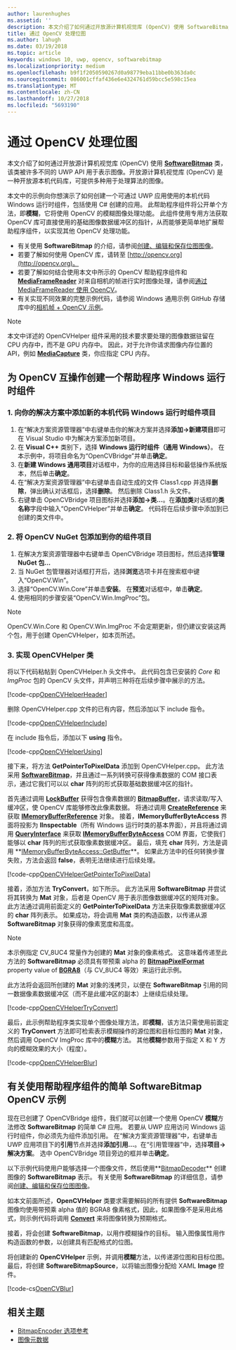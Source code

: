 ```yaml
---
author: laurenhughes
ms.assetid: ''
description: 本文介绍了如何通过开放源计算机视觉库 (OpenCV) 使用 SoftwareBitmap 类。
title: 通过 OpenCV 处理位图
ms.author: lahugh
ms.date: 03/19/2018
ms.topic: article
keywords: windows 10, uwp, opencv, softwarebitmap
ms.localizationpriority: medium
ms.openlocfilehash: b9f1f2050590267d0a98779eba11bbe0b363da0c
ms.sourcegitcommit: 086001cffaf436e6e4324761d59bcc5e598c15ea
ms.translationtype: MT
ms.contentlocale: zh-CN
ms.lasthandoff: 10/27/2018
ms.locfileid: "5693190"
---
```

# <a name="process-bitmaps-with-opencv"></a>通过 OpenCV 处理位图

本文介绍了如何通过开放源计算机视觉库 (OpenCV) 使用 **[SoftwareBitmap](https://docs.microsoft.com/uwp/api/Windows.Graphics.Imaging.SoftwareBitmap)** 类，该类被许多不同的 UWP API 用于表示图像。开放源计算机视觉库 (OpenCV) 是一种开放源本机代码库，可提供多种用于处理算法的图像。 

本文中的示例向你想演示了如何创建一个可通过 UWP 应用使用的本机代码 Windows 运行时组件，包括使用 C# 创建的应用。 此帮助程序组件将公开单个方法，即**模糊**，它将使用 OpenCV 的模糊图像处理功能。 此组件使用专用方法获取 OpenCV 库可直接使用的基础图像数据缓冲区的指针，从而能够更简单地扩展帮助程序组件，以实现其他 OpenCV 处理功能。 

* 有关使用 **SoftwareBitmap** 的介绍，请参阅[创建、编辑和保存位图图像](imaging.md)。 
* 若要了解如何使用 OpenCV 库，请转至 [http://opencv.org](http://opencv.org)。
* 若要了解如何结合使用本文中所示的 OpenCV 帮助程序组件和 **[MediaFrameReader](https://docs.microsoft.com/uwp/api/windows.media.capture.frames.mediaframereader)** 对来自相机的帧进行实时图像处理，请参阅[通过 MediaFrameReader 使用 OpenCV](use-opencv-with-mediaframereader.md)。
* 有关实现不同效果的完整示例代码，请参阅 Windows 通用示例 GitHub 存储库中的[相机帧 + OpenCV 示例](https://go.microsoft.com/fwlink/?linkid=854003)。

> [!NOTE] 
> 本文中详述的 OpenCVHelper 组件采用的技术要求要处理的图像数据驻留在 CPU 内存中，而不是 GPU 内存中。 因此，对于允许你请求图像内存位置的 API，例如 **[MediaCapture](https://docs.microsoft.com/uwp/api/windows.media.capture.mediacapture)** 类，你应指定 CPU 内存。

## <a name="create-a-helper-windows-runtime-component-for-opencv-interop"></a>为 OpenCV 互操作创建一个帮助程序 Windows 运行时组件

### <a name="1-add-a-new-native-code-windows-runtime-component-project-to-your-solution"></a>1. 向你的解决方案中添加新的本机代码 Windows 运行时组件项目

1. 在“解决方案资源管理器”中右键单击你的解决方案并选择**添加->新建项目**即可在 Visual Studio 中为解决方案添加新项目。 
2. 在 **Visual C++** 类别下，选择 **Windows 运行时组件（通用 Windows）**。 在本示例中，将项目命名为“OpenCVBridge”并单击**确定**。 
3. 在**新建 Windows 通用项目**对话框中，为你的应用选择目标和最低操作系统版本，然后单击**确定**。
4. 在“解决方案资源管理器”中右键单击自动生成的文件 Class1.cpp 并选择**删除**，弹出确认对话框后，选择**删除**。 然后删除 Class1.h 头文件。
5. 右键单击 OpenCVBridge 项目图标并选择**添加->类...**。在**添加类**对话框的**类名称**字段中输入“OpenCVHelper”并单击**确定**。 代码将在后续步骤中添加到已创建的类文件中。

### <a name="2-add-the-opencv-nuget-packages-to-your-component-project"></a>2. 将 OpenCV NuGet 包添加到你的组件项目

1. 在解决方案资源管理器中右键单击 OpenCVBridge 项目图标，然后选择**管理 NuGet 包...**
2. 当 NuGet 包管理器对话框打开后，选择**浏览**选项卡并在搜索框中键入“OpenCV.Win”。
3. 选择“OpenCV.Win.Core”并单击**安装**。 在**预览**对话框中，单击**确定**。
4. 使用相同的步骤安装“OpenCV.Win.ImgProc”包。

> [!NOTE]
> OpenCV.Win.Core 和 OpenCV.Win.ImgProc 不会定期更新，但仍建议安装这两个包，用于创建 OpenCVHelper，如本页所述。

### <a name="3-implement-the-opencvhelper-class"></a>3. 实现 OpenCVHelper 类

将以下代码粘帖到 OpenCVHelper.h 头文件中。 此代码包含已安装的 *Core* 和 *ImgProc* 包的 OpenCV 头文件，并声明三种将在后续步骤中展示的方法。

[!code-cpp[OpenCVHelperHeader](./code/ImagingWin10/cs/OpenCVBridge/OpenCVHelper.h#SnippetOpenCVHelperHeader)]

删除 OpenCVHelper.cpp 文件的已有内容，然后添加以下 include 指令。 

[!code-cpp[OpenCVHelperInclude](./code/ImagingWin10/cs/OpenCVBridge/OpenCVHelper.cpp#SnippetOpenCVHelperInclude)]

在 include 指令后，添加以下 **using** 指令。 

[!code-cpp[OpenCVHelperUsing](./code/ImagingWin10/cs/OpenCVBridge/OpenCVHelper.cpp#SnippetOpenCVHelperUsing)]

接下来，将方法 **GetPointerToPixelData** 添加到 OpenCVHelper.cpp。 此方法采用 **[SoftwareBitmap](https://docs.microsoft.com/uwp/api/Windows.Graphics.Imaging.SoftwareBitmap)**，并且通过一系列转换可获得像素数据的 COM 接口表示，通过它我们可以以 **char** 阵列的形式获取基础数据缓冲区的指针。 

首先通过调用 **[LockBuffer](https://docs.microsoft.com/uwp/api/windows.graphics.imaging.softwarebitmap.lockbuffer)** 获得包含像素数据的 **[BitmapBuffer](https://docs.microsoft.com/uwp/api/windows.graphics.imaging.bitmapbuffer)**，请求读取/写入缓冲区，使 OpenCV 库能够修改此像素数据。  将通过调用 **[CreateReference](https://docs.microsoft.com/uwp/api/windows.graphics.imaging.bitmapbuffer.CreateReference)** 来获取 **[IMemoryBufferReference](https://docs.microsoft.com/uwp/api/windows.foundation.imemorybufferreference)** 对象。 接着，**IMemoryBufferByteAccess** 界面将投影为 **IInspectable**（所有 Windows 运行时类的基本界面），并且将通过调用 **[QueryInterface](https://msdn.microsoft.com/library/windows/desktop/ms682521(v=vs.85).aspx)** 来获取 **[IMemoryBufferByteAccess](https://msdn.microsoft.com/library/mt297505(v=vs.85).aspx)** COM 界面，它使我们能够以 **char** 阵列的形式获取像素数据缓冲区。 最后，填充 **char** 阵列，方法是调用 **[IMemoryBufferByteAccess::GetBuffer](https://msdn.microsoft.com/library/mt297506(v=vs.85).aspx)**。 如果此方法中的任何转换步骤失败，方法会返回 **false**，表明无法继续进行后续处理。

[!code-cpp[OpenCVHelperGetPointerToPixelData](./code/ImagingWin10/cs/OpenCVBridge/OpenCVHelper.cpp#SnippetOpenCVHelperGetPointerToPixelData)]

接着，添加方法 **TryConvert**，如下所示。 此方法采用 **SoftwareBitmap** 并尝试将其转换为 **Mat** 对象，后者是 OpenCV 用于表示图像数据缓冲区的矩阵对象。 此方法通过调用前面定义的 **GetPointerToPixelData** 方法来获取像素数据缓冲区的 **char** 阵列表示。 如果成功，将会调用 **Mat** 类的构造函数，以传递从源 **SoftwareBitmap** 对象获得的像素宽度和高度。 

> [!NOTE] 
> 本示例指定 CV_8UC4 常量作为创建的 **Mat** 对象的像素格式。 这意味着传递至此方法的 **SoftwareBitmap** 必须具有带预乘 alpha 的 **[BitmapPixelFormat](https://docs.microsoft.com/uwp/api/windows.graphics.imaging.softwarebitmap.BitmapPixelFormat)** property value of  **[BGRA8](https://docs.microsoft.com/uwp/api/Windows.Graphics.Imaging.BitmapPixelFormat)**（与 CV_8UC4 等效）来运行此示例。

此方法将会返回所创建的 **Mat** 对象的浅拷贝，以便在 **SoftwareBitmap** 引用的同一数据像素数据缓冲区（而不是此缓冲区的副本）上继续后续处理。

[!code-cpp[OpenCVHelperTryConvert](./code/ImagingWin10/cs/OpenCVBridge/OpenCVHelper.cpp#SnippetOpenCVHelperTryConvert)]

最后，此示例帮助程序类实现单个图像处理方法，即**模糊**，该方法只需使用前面定义的 **TryConvert** 方法即可检索表示模糊操作的源位图和目标位图的 **Mat** 对象，然后调用 OpenCV ImgProc 库中的**模糊**方法。 其他**模糊**参数用于指定 X 和 Y 方向的模糊效果的大小（程度）。

[!code-cpp[OpenCVHelperBlur](./code/ImagingWin10/cs/OpenCVBridge/OpenCVHelper.cpp#SnippetOpenCVHelperBlur)]


## <a name="a-simple-softwarebitmap-opencv-example-using-the-helper-component"></a>有关使用帮助程序组件的简单 SoftwareBitmap OpenCV 示例
现在已创建了 OpenCVBridge 组件，我们就可以创建一个使用 OpenCV **模糊**方法修改 **SoftwareBitmap** 的简单 C# 应用。 若要从 UWP 应用访问 Windows 运行时组件，你必须先为组件添加引用。 在“解决方案资源管理器”中，右键单击 UWP 应用项目下的**引用**节点并选择**添加引用...**。在“引用管理器”中，选择**项目->解决方案**。 选中 OpenCVBridge 项目旁边的框并单击**确定**。

以下示例代码使用户能够选择一个图像文件，然后使用**[BitmapDecoder](https://docs.microsoft.com/uwp/api/windows.graphics.imaging.bitmapencoder)** 创建图像的 **SoftwareBitmap** 表示。 有关使用 **SoftwareBitmap** 的详细信息，请参阅[创建、编辑和保存位图图像](https://docs.microsoft.com/windows/uwp/audio-video-camera/imaging)。

如本文前面所述，**OpenCVHelper** 类要求需要解码的所有提供 **SoftwareBitmap** 图像均使用带预乘 alpha 值的 BGRA8 像素格式，因此，如果图像不是采用此格式，则示例代码将调用 **[Convert](https://docs.microsoft.com/uwp/api/windows.graphics.imaging.softwarebitmap.BitmapAlphaMode)** 来将图像转换为预期格式。

接着，将会创建 **SoftwareBitmap**，以用作模糊操作的目标。 输入图像属性用作构造函数的参数，以创建具有匹配格式的位图。

将创建新的 **OpenCVHelper** 示例，并调用**模糊**方法，以传递源位图和目标位图。 最后，将创建 **SoftwareBitmapSource**，以将输出图像分配给 XAML **Image** 控件。


[!code-cs[OpenCVBlur](./code/ImagingWin10/cs/MainPage.OpenCV.xaml.cs#SnippetOpenCVBlur)]

## <a name="related-topics"></a>相关主题

* [BitmapEncoder 选项参考](bitmapencoder-options-reference.md)
* [图像元数据](image-metadata.md)
 

 




